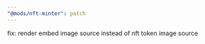 ```yaml
---
"@mods/nft-minter": patch
---
```


fix: render embed image source instead of nft token image source
